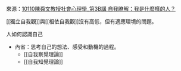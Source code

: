 來源：[10110陳舜文教授社會心理學_第3B講 自我瞭解：我是什麼樣的人？](https://www.youtube.com/watch?v=DOkipDV0hEg&list=PLS0SUwlYe8cyHpUp4NnMLkalhAk4K-2S7&index=6)

[[獨立自我觀]]與[[相依自我觀]]沒有高低，但有適應環境的問題。

人如何認識自己
 * 內省：思考自己的想法、感受和動機的過程。
   * [[自我察覺理論]]
   * [[自我知覺理論]]